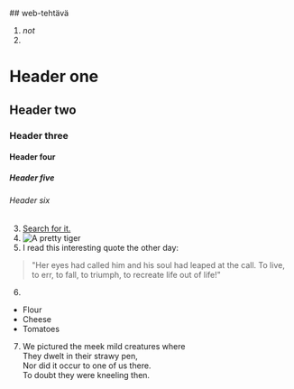 ##<Daniela Haavisto> web-tehtävä 
1. _not_
2. 
# Header one
## Header two
### Header three
#### Header four
##### Header five
###### Header six
3. [Search for it.](www.google.com)
4. ![A pretty tiger](https://upload.wikimedia.org/wikipedia/commons/5/56/Tiger.50.jpg)
5. I read this interesting quote the other day:

>"Her eyes had called him and his soul had leaped at the call. To live, to err, to fall, to triumph, to recreate life out of life!"
6. 
* Flour
* Cheese
* Tomatoes
7. We pictured the meek mild creatures where  
They dwelt in their strawy pen,  
Nor did it occur to one of us there.  
To doubt they were kneeling then.
